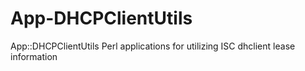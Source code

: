 # App-DHCPClientUtils
App::DHCPClientUtils Perl applications for utilizing ISC dhclient lease information
